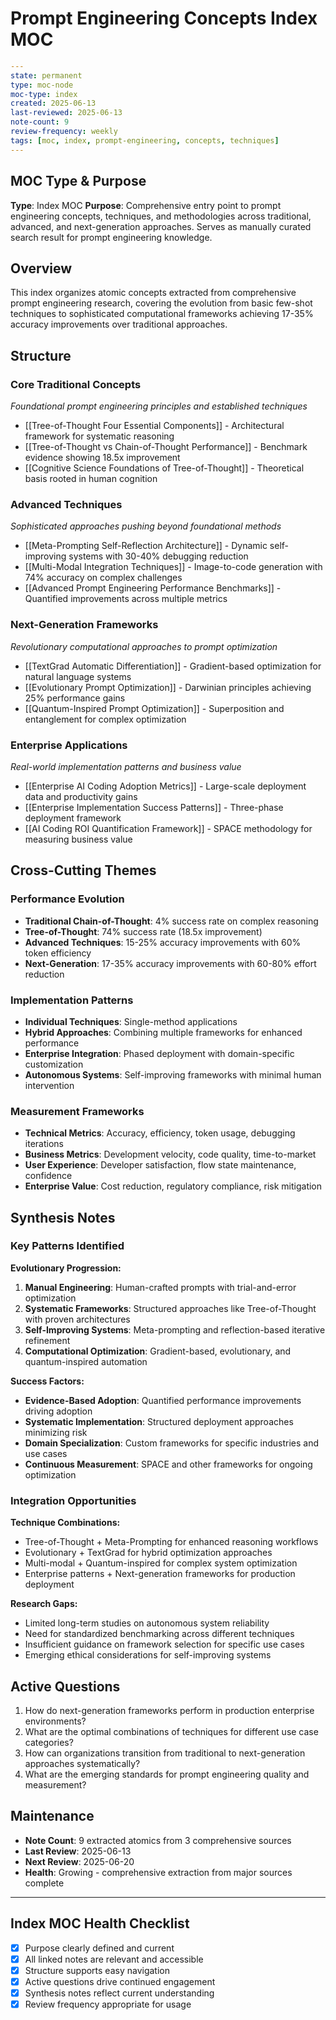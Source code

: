 # Prompt Engineering Concepts Index MOC

```yaml
---
state: permanent
type: moc-node
moc-type: index
created: 2025-06-13
last-reviewed: 2025-06-13
note-count: 9
review-frequency: weekly
tags: [moc, index, prompt-engineering, concepts, techniques]
---
```

## MOC Type & Purpose

**Type**: Index MOC
**Purpose**: Comprehensive entry point to prompt engineering concepts, techniques, and methodologies across traditional, advanced, and next-generation approaches. Serves as manually curated search result for prompt engineering knowledge.

## Overview

This index organizes atomic concepts extracted from comprehensive prompt engineering research, covering the evolution from basic few-shot techniques to sophisticated computational frameworks achieving 17-35% accuracy improvements over traditional approaches.

## Structure

### Core Traditional Concepts
*Foundational prompt engineering principles and established techniques*

- [[Tree-of-Thought Four Essential Components]] - Architectural framework for systematic reasoning
- [[Tree-of-Thought vs Chain-of-Thought Performance]] - Benchmark evidence showing 18.5x improvement
- [[Cognitive Science Foundations of Tree-of-Thought]] - Theoretical basis rooted in human cognition

### Advanced Techniques
*Sophisticated approaches pushing beyond foundational methods*

- [[Meta-Prompting Self-Reflection Architecture]] - Dynamic self-improving systems with 30-40% debugging reduction
- [[Multi-Modal Integration Techniques]] - Image-to-code generation with 74% accuracy on complex challenges
- [[Advanced Prompt Engineering Performance Benchmarks]] - Quantified improvements across multiple metrics

### Next-Generation Frameworks
*Revolutionary computational approaches to prompt optimization*

- [[TextGrad Automatic Differentiation]] - Gradient-based optimization for natural language systems
- [[Evolutionary Prompt Optimization]] - Darwinian principles achieving 25% performance gains
- [[Quantum-Inspired Prompt Optimization]] - Superposition and entanglement for complex optimization

### Enterprise Applications
*Real-world implementation patterns and business value*

- [[Enterprise AI Coding Adoption Metrics]] - Large-scale deployment data and productivity gains
- [[Enterprise Implementation Success Patterns]] - Three-phase deployment framework
- [[AI Coding ROI Quantification Framework]] - SPACE methodology for measuring business value

## Cross-Cutting Themes

### Performance Evolution
- **Traditional Chain-of-Thought**: 4% success rate on complex reasoning
- **Tree-of-Thought**: 74% success rate (18.5x improvement)
- **Advanced Techniques**: 15-25% accuracy improvements with 60% token efficiency
- **Next-Generation**: 17-35% accuracy improvements with 60-80% effort reduction

### Implementation Patterns
- **Individual Techniques**: Single-method applications
- **Hybrid Approaches**: Combining multiple frameworks for enhanced performance
- **Enterprise Integration**: Phased deployment with domain-specific customization
- **Autonomous Systems**: Self-improving frameworks with minimal human intervention

### Measurement Frameworks
- **Technical Metrics**: Accuracy, efficiency, token usage, debugging iterations
- **Business Metrics**: Development velocity, code quality, time-to-market
- **User Experience**: Developer satisfaction, flow state maintenance, confidence
- **Enterprise Value**: Cost reduction, regulatory compliance, risk mitigation

## Synthesis Notes

### Key Patterns Identified

**Evolutionary Progression:**
1. **Manual Engineering**: Human-crafted prompts with trial-and-error optimization
2. **Systematic Frameworks**: Structured approaches like Tree-of-Thought with proven architectures
3. **Self-Improving Systems**: Meta-prompting and reflection-based iterative refinement
4. **Computational Optimization**: Gradient-based, evolutionary, and quantum-inspired automation

**Success Factors:**
- **Evidence-Based Adoption**: Quantified performance improvements driving adoption
- **Systematic Implementation**: Structured deployment approaches minimizing risk
- **Domain Specialization**: Custom frameworks for specific industries and use cases
- **Continuous Measurement**: SPACE and other frameworks for ongoing optimization

### Integration Opportunities

**Technique Combinations:**
- Tree-of-Thought + Meta-Prompting for enhanced reasoning workflows
- Evolutionary + TextGrad for hybrid optimization approaches
- Multi-modal + Quantum-inspired for complex system optimization
- Enterprise patterns + Next-generation frameworks for production deployment

**Research Gaps:**
- Limited long-term studies on autonomous system reliability
- Need for standardized benchmarking across different techniques
- Insufficient guidance on framework selection for specific use cases
- Emerging ethical considerations for self-improving systems

## Active Questions

1. How do next-generation frameworks perform in production enterprise environments?
2. What are the optimal combinations of techniques for different use case categories?
3. How can organizations transition from traditional to next-generation approaches systematically?
4. What are the emerging standards for prompt engineering quality and measurement?

## Maintenance

- **Note Count**: 9 extracted atomics from 3 comprehensive sources
- **Last Review**: 2025-06-13
- **Next Review**: 2025-06-20
- **Health**: Growing - comprehensive extraction from major sources complete

---

## Index MOC Health Checklist

- [x] Purpose clearly defined and current
- [x] All linked notes are relevant and accessible
- [x] Structure supports easy navigation
- [x] Active questions drive continued engagement
- [x] Synthesis notes reflect current understanding
- [x] Review frequency appropriate for usage